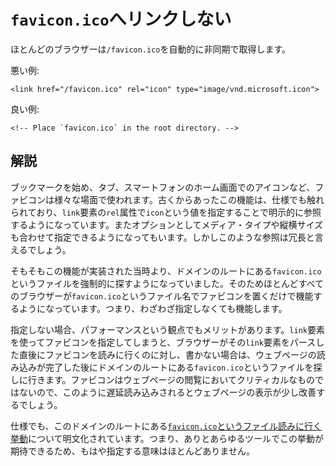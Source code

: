 # `favicon.ico`へリンクしない

ほとんどのブラウザーは`/favicon.ico`を自動的に非同期で取得します。

悪い例:

    <link href="/favicon.ico" rel="icon" type="image/vnd.microsoft.icon">

良い例:

    <!-- Place `favicon.ico` in the root directory. -->


## 解説

ブックマークを始め、タブ、スマートフォンのホーム画面でのアイコンなど、ファビコンは様々な場面で使われます。古くからあったこの機能は、仕様でも触れられており、`link`要素の`rel`属性で`icon`という値を指定することで明示的に参照するようになっています。またオプションとしてメディア・タイプや縦横サイズも合わせて指定できるようになってもいます。しかしこのような参照は冗長と言えるでしょう。

そもそもこの機能が実装された当時より、ドメインのルートにある`favicon.ico`というファイルを強制的に探すようになっていました。そのためほとんどすべてのブラウザーが`favicon.ico`というファイル名でファビコンを置くだけで機能するようになっています。つまり、わざわざ指定しなくても機能します。

指定しない場合、パフォーマンスという観点でもメリットがあります。`link`要素を使ってファビコンを指定してしまうと、ブラウザーがその`link`要素をパースした直後にファビコンを読みに行くのに対し、書かない場合は、ウェブページの読み込みが完了した後にドメインのルートにある`favicon.ico`というファイルを探しに行きます。ファビコンはウェブページの閲覧においてクリティカルなものではないので、このように遅延読み込みされるとウェブページの表示が少し改善するでしょう。

仕様でも、このドメインのルートにある[`favicon.ico`というファイル読みに行く挙動][1]について明文化されています。つまり、ありとあらゆるツールでこの挙動が期待できるため、もはや指定する意味はほとんどありません。

[1]: https://html.spec.whatwg.org/multipage/links.html#rel-icon

